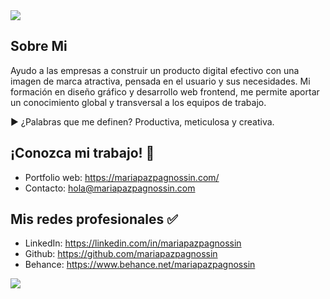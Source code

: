<img src="https://mariapazpagnossin.com/assets/img/banner-github-3.png">

## Sobre Mi
Ayudo a las empresas a construir un producto digital efectivo con una imagen de marca atractiva, pensada en el usuario y sus necesidades. Mi formación en diseño gráfico y desarrollo web frontend, me permite aportar un conocimiento global y transversal a los equipos de trabajo.

▶ ¿Palabras que me definen? Productiva, meticulosa y creativa.

## ¡Conozca mi trabajo! 📌
- Portfolio web: https://mariapazpagnossin.com/
- Contacto: hola@mariapazpagnossin.com

## Mis redes profesionales ✅
- LinkedIn: https://linkedin.com/in/mariapazpagnossin
- Github: https://github.com/mariapazpagnossin
- Behance: https://www.behance.net/mariapazpagnossin


<img src="https://mariapazpagnossin.com/assets/img/banner-github-new.jpg">
